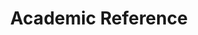 ---
layout: inner
title: Academic Reference
permalink: /about/academic-development/academic-reference
page_title: Academic Reference
---